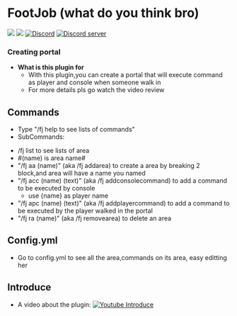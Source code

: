 # FootJob (what do you think bro)
[![](https://poggit.pmmp.io/shield.state/FootJob)](https://poggit.pmmp.io/p/FootJob)
[![](https://poggit.pmmp.io/shield.dl.total/FootJob)](https://poggit.pmmp.io/p/FootJob)
[![Discord](https://img.shields.io/badge/chat-on+discord-7289da.svg)](https://discord.gg/5CpFadd)
<a href="https://discord.gg/5CpFadd"><img src="https://discordapp.com/api/guilds/472786873492832256/embed.png" alt="Discord server"/></a>
### Creating portal 
+ **What is this plugin for**    
  - With this plugin,you can create a portal that will execute command as player and console when someone walk in
  - For more details pls go watch the video review  
## **Commands**
 + Type "/fj help to see lists of commands"
 + SubCommands:
  - /fj list to see lists of area
  - #(name) is area name#
  - "/fj aa (name)" (aka /fj addarea) to create a area by breaking 2 block,and area will have a name you named
  - "/fj acc (name) (text)" (aka /fj addconsolecommand) to add a command to be executed by console
    - use {name} as player name
  - "/fj apc (name) (text)" (aka /fj addplayercommand) to add a command to be executed by the player walked in the portal
  - "/fj ra (name)" (aka /fj removearea) to delete an area
## **Config.yml**
 + Go to config.yml to see all the area,commands on its area, easy editting her
## **Introduce**
 + A video about the plugin:
   [![Youtube Introduce](https://img.youtube.com/vi/PN9MyWWC1Dg/0.jpg)](https://www.youtube.com/watch?v=PN9MyWWC1Dg)
